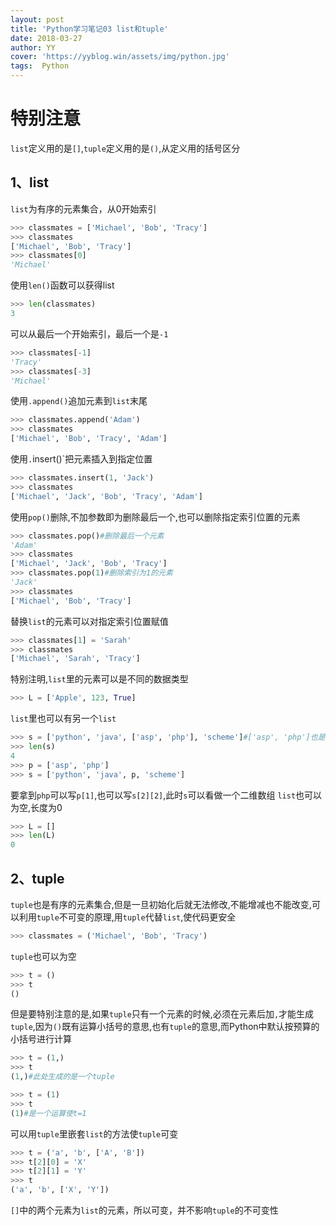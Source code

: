 ```yaml
---
layout: post
title: 'Python学习笔记03 list和tuple'
date: 2018-03-27
author: YY
cover: 'https://yyblog.win/assets/img/python.jpg'
tags:  Python
---
```

# 特别注意 #
`list`定义用的是`[]`,`tuple`定义用的是`()`,从定义用的括号区分

## 1、list ##
`list`为有序的元素集合，从0开始索引
```python
>>> classmates = ['Michael', 'Bob', 'Tracy']
>>> classmates
['Michael', 'Bob', 'Tracy']
>>> classmates[0]
'Michael'
```
使用`len()`函数可以获得list
```python
>>> len(classmates)
3
```
可以从最后一个开始索引，最后一个是`-1`
```python
>>> classmates[-1]
'Tracy'
>>> classmates[-3]
'Michael'
```
使用`.append()`追加元素到`list`末尾
```python
>>> classmates.append('Adam')
>>> classmates
['Michael', 'Bob', 'Tracy', 'Adam']
```
使用`.`insert()`把元素插入到指定位置
```python
>>> classmates.insert(1, 'Jack')
>>> classmates
['Michael', 'Jack', 'Bob', 'Tracy', 'Adam']
```
使用`pop()`删除,不加参数即为删除最后一个,也可以删除指定索引位置的元素
```python
>>> classmates.pop()#删除最后一个元素
'Adam'
>>> classmates
['Michael', 'Jack', 'Bob', 'Tracy']
>>> classmates.pop(1)#删除索引为1的元素
'Jack'
>>> classmates
['Michael', 'Bob', 'Tracy']
```
替换`list`的元素可以对指定索引位置赋值
```python
>>> classmates[1] = 'Sarah'
>>> classmates
['Michael', 'Sarah', 'Tracy']
```

特别注明,`list`里的元素可以是不同的数据类型
```python
>>> L = ['Apple', 123, True]
```
`list`里也可以有另一个`list`
```python
>>> s = ['python', 'java', ['asp', 'php'], 'scheme']#['asp', 'php']也是一个list
>>> len(s)
4
>>> p = ['asp', 'php']
>>> s = ['python', 'java', p, 'scheme']
```
要拿到`php`可以写`p[1]`,也可以写`s[2][2]`,此时`s`可以看做一个二维数组
`list`也可以为空,长度为0
```python
>>> L = []
>>> len(L)
0
```

## 2、tuple ##
`tuple`也是有序的元素集合,但是一旦初始化后就无法修改,不能增减也不能改变,可以利用`tuple`不可变的原理,用`tuple`代替`list`,使代码更安全
```python
>>> classmates = ('Michael', 'Bob', 'Tracy')
```
`tuple`也可以为空
```python
>>> t = ()
>>> t
()
```
但是要特别注意的是,如果`tuple`只有一个元素的时候,必须在元素后加`,`才能生成`tuple`,因为`()`既有运算小括号的意思,也有`tuple`的意思,而Python中默认按预算的小括号进行计算
```python
>>> t = (1,)
>>> t
(1,)#此处生成的是一个tuple
```
```python
>>> t = (1)
>>> t
(1)#是一个运算使t=1
```
可以用`tuple`里嵌套`list`的方法使`tuple`可变
```python
>>> t = ('a', 'b', ['A', 'B'])
>>> t[2][0] = 'X'
>>> t[2][1] = 'Y'
>>> t
('a', 'b', ['X', 'Y'])
```
`[]`中的两个元素为`list`的元素，所以可变，并不影响`tuple`的不可变性